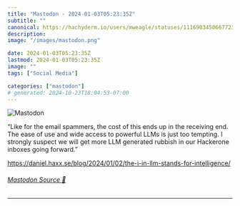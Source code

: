 ```yaml
---
title: "Mastodon - 2024-01-03T05:23:35Z"
subtitle: ""
canonical: https://hachyderm.io/users/mweagle/statuses/111690345066772316
description:
image: "/images/mastodon.png"

date: 2024-01-03T05:23:35Z
lastmod: 2024-01-03T05:23:35Z
image: ""
tags: ["Social Media"]

categories: ["mastodon"]
# generated: 2024-10-23T18:04:53-07:00
---
```

![Mastodon](/images/mastodon.png)

<p>“Like for the email spammers, the cost of this ends up in the receiving end. The ease of use and wide access to powerful LLMs is just too tempting. I strongly suspect we will get more LLM generated rubbish in our Hackerone inboxes going forward.”</p><p><a href="https://daniel.haxx.se/blog/2024/01/02/the-i-in-llm-stands-for-intelligence/" target="_blank" rel="nofollow noopener noreferrer" translate="no"><span class="invisible">https://</span><span class="ellipsis">daniel.haxx.se/blog/2024/01/02</span><span class="invisible">/the-i-in-llm-stands-for-intelligence/</span></a></p>


###### [Mastodon Source 🐘](https://hachyderm.io/@mweagle/111690345066772316)

___
